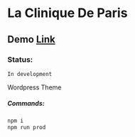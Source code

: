 # La Clinique De Paris

## Demo [Link](https://lacliniquedpt.hnikoloski.com/)

### Status:

```
In development
```

Wordpress Theme

##### Commands:

```sh
npm i
npm run prod
```
